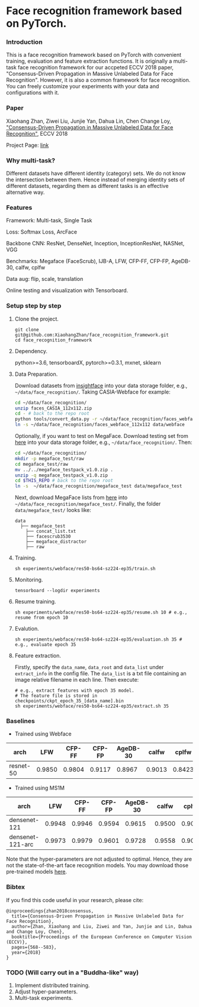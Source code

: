 # Face recognition framework based on PyTorch.


### Introduction

This is a face recognition framework based on PyTorch with convenient training, evaluation and feature extraction functions. It is originally a multi-task face recognition framework for our accpeted ECCV 2018 paper, "Consensus-Driven Propagation in Massive Unlabeled Data for Face Recognition". However, it is also a common framework for face recognition. You can freely customize your experiments with your data and configurations with it.

### Paper

Xiaohang Zhan, Ziwei Liu, Junjie Yan, Dahua Lin, Chen Change Loy, ["Consensus-Driven Propagation in Massive Unlabeled Data for Face Recognition"](http://openaccess.thecvf.com/content_ECCV_2018/papers/Xiaohang_Zhan_Consensus-Driven_Propagation_in_ECCV_2018_paper.pdf), ECCV 2018

Project Page:
[link](http://mmlab.ie.cuhk.edu.hk/projects/CDP/)

### Why multi-task?

Different datasets have different identity (category) sets. We do not know the intersection between them. Hence instead of merging identity sets of different datasets, regarding them as different tasks is an effective alternative way.

### Features

Framework: Multi-task, Single Task

Loss: Softmax Loss, ArcFace

Backbone CNN: ResNet, DenseNet, Inception, InceptionResNet, NASNet, VGG

Benchmarks: Megaface (FaceScrub), IJB-A, LFW, CFP-FF, CFP-FP, AgeDB-30, calfw, cplfw

Data aug: flip, scale, translation

Online testing and visualization with Tensorboard.

### Setup step by step

1. Clone the project.

      ```
      git clone git@github.com:XiaohangZhan/face_recognition_framework.git
      cd face_recognition_framework
      ```

2. Dependency.

    python>=3.6, tensorboardX, pytorch>=0.3.1, mxnet, sklearn

3. Data Preparation.

      Download datasets from [insightface](https://github.com/deepinsight/insightface/wiki/Dataset-Zoo) into your data storage folder, e.g., `~/data/face_recognition/`. Taking CASIA-Webface for example:

      ```sh
      cd ~/data/face_recognition/
      unzip faces_CASIA_112x112.zip
      cd - # back to the repo root
      python tools/convert_data.py -r ~/data/face_recognition/faces_webface_112x112 -o ~/data/face_recognition/faces_webface_112x112 # convert mxnet records into images
      ln -s ~/data/face_recognition/faces_webface_112x112 data/webface
      ```
      
      Optionally, if you want to test on MegaFace. Download testing set from [here](https://drive.google.com/open?id=1e47P-u5hS7QGHP56YcMq5DoOLl_nxlPo) into your data storage folder, e.g., `~/data/face_recognition/`. Then:
      
      ```sh
      cd ~/data/face_recognition/
      mkdir -p megaface_test/raw
      cd megaface_test/raw
      mv ../../megaface_testpack_v1.0.zip .
      unzip -q megaface_testpack_v1.0.zip
      cd $THIS_REPO # back to the repo root
      ln -s  ~/data/face_recognition/megaface_test data/megaface_test
      ```
      Next, download MegaFace lists from [here](https://drive.google.com/open?id=15ZmNT4AhRKClaHDpDxVw_fCKoli3woF8) into `~/data/face_recognition/megaface_test/`.
      Finally, the folder `data/megaface_test/` looks like:
      ```
      data
        ├── megaface_test
          ├── concat_list.txt
          ├── facescrub3530
          ├── megaface_distractor
          ├── raw
      ```

4. Training.

      ```
      sh experiments/webface/res50-bs64-sz224-ep35/train.sh
      ```

5. Monitoring.

      ```
      tensorboard --logdir experiments
      ```

6. Resume training.

      ```
      sh experiments/webface/res50-bs64-sz224-ep35/resume.sh 10 # e.g., resume from epoch 10
      ```

7. Evalution.

      ```
      sh experiments/webface/res50-bs64-sz224-ep35/evaluation.sh 35 # e.g., evaluate epoch 35
      ```

8. Feature extraction.

      Firstly, specify the `data_name`, `data_root` and `data_list` under `extract_info` in the config file. The `data_list` is a txt file containing an image relative filename in each line. Then execute:

      ```
      # e.g., extract features with epoch 35 model.
      # The feature file is stored in checkpoints/ckpt_epoch_35_[data_name].bin
      sh experiments/webface/res50-bs64-sz224-ep35/extract.sh 35 
      ```

### Baselines

* Trained using Webface

| arch      | LFW    | CFP-FF | CFP-FP | AgeDB-30 | calfw  | cplfw  |
| --------- | ------ | ------ | ------ | -------- | ------ | ------ |
| resnet-50 | 0.9850 | 0.9804 | 0.9117 | 0.8967   | 0.9013 | 0.8423 |

* Trained using MS1M

| arch             | LFW    | CFP-FF | CFP-FP | AgeDB-30 | calfw  | cplfw  | vgg2-FP | megaface |
| ---------------- | ------ | ------ | ------ | -------- | ------ | ------ | ------- | -------- |
| densenet-121     | 0.9948 | 0.9946 | 0.9594 | 0.9615   | 0.9500 | 0.9057 | 0.9418  | 0.8665   |
| densenet-121-arc | 0.9973 | 0.9979 | 0.9601 | 0.9728   | 0.9558 | 0.9063 | 0.9496  | 0.9287   |

Note that the hyper-parameters are not adjusted to optimal. Hence, they are not the state-of-the-art face recognition models.
You may download those pre-trained models [here](https://drive.google.com/open?id=1bJqhFBMkxqYsyIgWaEGOdoBkbmLBZ1zq).

### Bibtex

If you find this code useful in your research, please cite:
```
@inproceedings{zhan2018consensus,
  title={Consensus-Driven Propagation in Massive Unlabeled Data for Face Recognition},
  author={Zhan, Xiaohang and Liu, Ziwei and Yan, Junjie and Lin, Dahua and Change Loy, Chen},
  booktitle={Proceedings of the European Conference on Computer Vision (ECCV)},
  pages={568--583},
  year={2018}
}
```

### TODO (Will carry out in a "Buddha-like" way)

1. Implement distributed training.
2. Adjust hyper-parameters.
3. Multi-task experiments.
